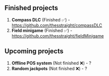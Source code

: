 ## Finished projects

1. **Compass DLC** (Finished ✅) - https://github.com/thesstraight/compassDLC
2. **Field minigame** (Finished ✅) - https://github.com/thesstraight/fieldMinigame

## Upcoming projects

1. **Offline POS system** (Not finished ❌) - ?
2. **Random jackpots** (Not finished ❌) - ?
